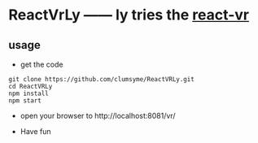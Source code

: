# ReactVrLy —— ly tries the [react-vr](https://github.com/facebook/react-vr)

## usage

- get the code

```
git clone https://github.com/clumsyme/ReactVRLy.git
cd ReactVRLy
npm install 
npm start
```

- open your browser to http://localhost:8081/vr/

- Have fun
